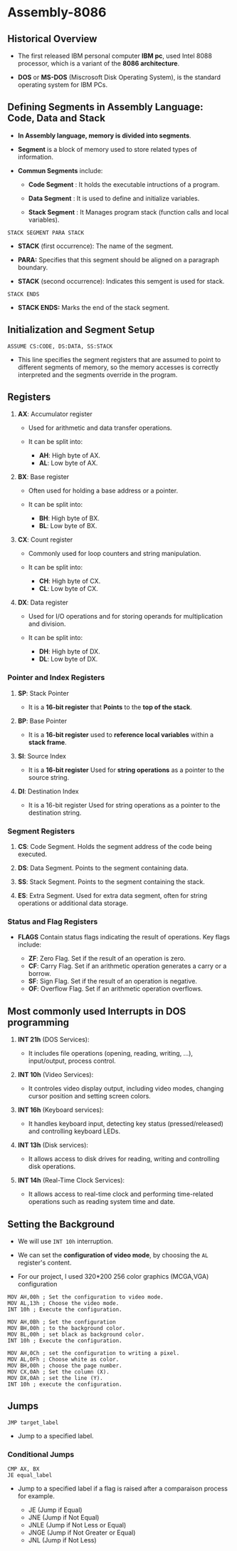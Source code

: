 # Assembly-8086

## Historical Overview 
- The first released IBM personal computer **IBM pc**, used Intel 8088 processor, which is a variant of the **8086 architecture**.
  
- **DOS** or **MS-DOS** (Miscrosoft Disk Operating System), is the standard operating system for IBM PCs.
  
## Defining Segments in Assembly Language: Code, Data and Stack 

- **In Assembly language, memory is divided into segments**.
  
- **Segment** is a block of memory used to store related types of information.
  
- **Commun Segments** include: 
	- **Code Segment** : It holds the executable intructions of a program.
    
	- **Data Segment** : It is used to define and initialize variables.
   
	- **Stack Segment** : It Manages program stack (function calls and local variables).  
 
```assembly
STACK SEGMENT PARA STACK
```

- **STACK** (first occurrence): The name of the segment.
  
- **PARA:** Specifies that this segment should be aligned on a paragraph boundary.
- **STACK** (second occurrence): Indicates this semgent is used for stack.

```assembly
STACK ENDS
```
- **STACK ENDS:** Marks the end of the stack segment.
## Initialization and Segment Setup
```assembly
ASSUME CS:CODE, DS:DATA, SS:STACK
```
- This line specifies the segment registers that are assumed to point to different segments of memory, so the memory accesses is correctly interpreted and the segments override in the program.  

## Registers

1. **AX**: Accumulator register
	- Used for arithmetic and data transfer operations.

 	- It can be split into:
   		- **AH**: High byte of AX.
   		- **AL**: Low byte of AX.

2. **BX**: Base register
   	- Often used for holding a base address or a pointer.
   	  
   	- It can be split into:
  		- **BH**: High byte of BX.
   		- **BL**: Low byte of BX.

3. **CX**: Count register
	- Commonly used for loop counters and string manipulation.

 	- It can be split into:
   		- **CH**: High byte of CX.
   		- **CL**: Low byte of CX.

4. **DX**: Data register
	- Used for I/O operations and for storing operands for multiplication and division.

   	- It can be split into:
   		- **DH**: High byte of DX.
   		- **DL**: Low byte of DX.

### Pointer and Index Registers

1. **SP**: Stack Pointer
   
	- It is a **16-bit register** that **Points** to the **top of the stack**.

2. **BP**: Base Pointer
   
	- It is a **16-bit register** used to **reference local variables** within a **stack frame**.

3. **SI**: Source Index
   
	- It is a **16-bit register** Used for **string operations** as a pointer to the source string.  

4. **DI**: Destination Index
	- It is a 16-bit register Used for string operations as a pointer to the destination string.  

### Segment Registers

1. **CS**: Code Segment. Holds the segment address of the code being executed.
   
2. **DS**: Data Segment. Points to the segment containing data.
3. **SS**: Stack Segment. Points to the segment containing the stack.
4. **ES**: Extra Segment. Used for extra data segment, often for string operations or additional data storage.

### Status and Flag Registers

- **FLAGS** Contain status flags indicating the result of operations. Key flags include:
  
	 - **ZF**: Zero Flag. Set if the result of an operation is zero.  
	 - **CF**: Carry Flag. Set if an arithmetic operation generates a carry or a borrow.  
	 - **SF**: Sign Flag. Set if the result of an operation is negative.  
	 - **OF**: Overflow Flag. Set if an arithmetic operation overflows.  

## Most commonly used Interrupts in DOS programming 
1. **INT 21h** (DOS Services):
   
	- It includes file operations (opening, reading, writing, ...), input/output, process control.
3. **INT 10h** (Video Services):
	- It controles video display output, including video modes, changing cursor position and setting screen colors.
4. **INT 16h** (Keyboard services):
	- It handles keyboard input, detecting key status (pressed/released) and controlling keyboard LEDs.
5. **INT 13h** (Disk services):
   - It allows access to disk drives for reading, writing and controlling disk operations. 
6. **INT 14h** (Real-Time Clock Services):
   - It allows access to real-time clock and performing time-related operations such as reading system time and date.
     
## Setting the Background

- We will use `INT 10h` interruption.
  
- We can set the **configuration of video mode**, by choosing the `AL` register's content.
- For our project, I used 320*200 256 color graphics (MCGA,VGA) configuration  
```assembly
MOV AH,00h ; Set the configuration to video mode.  
MOV AL,13h ; Choose the video mode.    
INT 10h ; Execute the configuration.

MOV AH,0Bh ; Set the configuration 
MOV BH,00h ; to the background color.
MOV BL,00h ; set black as background color.
INT 10h ; Execute the configuration.

MOV AH,0Ch ; set the configuration to writing a pixel.
MOV AL,0Fh ; Choose white as color.
MOV BH,00h ; choose the page number.
MOV CX,0Ah ; Set the column (X).
MOV DX,0Ah ; set the line (Y).
INT 10h ; execute the configuration.  
```
## Jumps  
```assembly
JMP target_label 
```
- Jump to a specified label.

### Conditional Jumps 
```assembly 
CMP AX, BX
JE equal_label
```
- Jump to a specified label if a flag is raised after a comparaison process for example.
  
	- JE (Jump if Equal)
   	- JNE (Jump if Not Equal)
   	- JNLE (Jump if Not Less or Equal)
   	- JNGE (Jump if Not Greater or Equal)
   	- JNL (Jump if Not Less)
